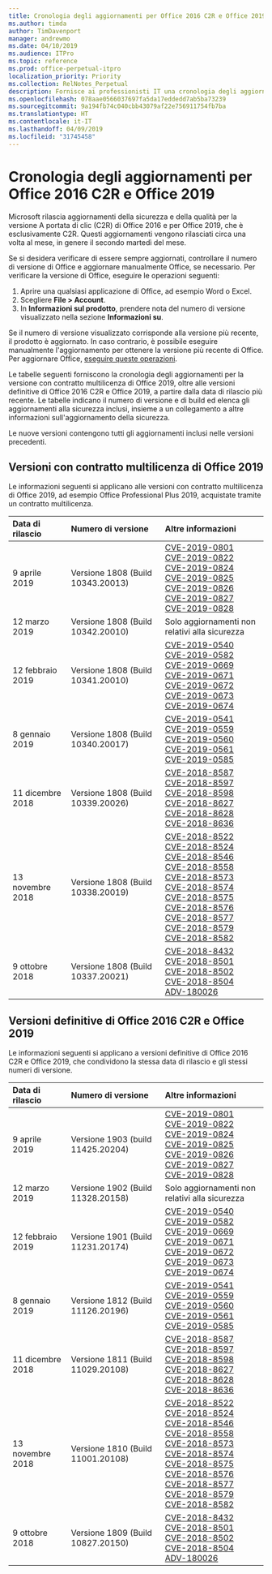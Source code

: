 ```yaml
---
title: Cronologia degli aggiornamenti per Office 2016 C2R e Office 2019
ms.author: timda
author: TimDavenport
manager: andrewmo
ms.date: 04/10/2019
ms.audience: ITPro
ms.topic: reference
ms.prod: office-perpetual-itpro
localization_priority: Priority
ms.collection: RelNotes_Perpetual
description: Fornisce ai professionisti IT una cronologia degli aggiornamenti per le versioni con licenza perpetua di Office 2016 e 2019 che usano la tecnologia A portata di clic (C2R)
ms.openlocfilehash: 078aae0566037697fa5da17eddedd7ab5ba73239
ms.sourcegitcommit: 9a194fb74c040cbb43079af22e756911754fb7ba
ms.translationtype: HT
ms.contentlocale: it-IT
ms.lasthandoff: 04/09/2019
ms.locfileid: "31745458"
---
```

# <a name="update-history-for-office-2016-c2r-and-office-2019"></a>Cronologia degli aggiornamenti per Office 2016 C2R e Office 2019

Microsoft rilascia aggiornamenti della sicurezza e della qualità per la versione A portata di clic (C2R) di Office 2016 e per Office 2019, che è esclusivamente C2R. Questi aggiornamenti vengono rilasciati circa una volta al mese, in genere il secondo martedì del mese.

Se si desidera verificare di essere sempre aggiornati, controllare il numero di versione di Office e aggiornare manualmente Office, se necessario. Per verificare la versione di Office, eseguire le operazioni seguenti:

  1.    Aprire una qualsiasi applicazione di Office, ad esempio Word o Excel.
  2.    Scegliere **File > Account**.
  3.    In **Informazioni sul prodotto**, prendere nota del numero di versione visualizzato nella sezione **Informazioni su**.

Se il numero di versione visualizzato corrisponde alla versione più recente, il prodotto è aggiornato. In caso contrario, è possibile eseguire manualmente l'aggiornamento per ottenere la versione più recente di Office. Per aggiornare Office, [eseguire queste operazioni](https://support.office.com/article/2ab296f3-7f03-43a2-8e50-46de917611c5).


Le tabelle seguenti forniscono la cronologia degli aggiornamenti per la versione con contratto multilicenza di Office 2019, oltre alle versioni definitive di Office 2016 C2R e Office 2019, a partire dalla data di rilascio più recente. Le tabelle indicano il numero di versione e di build ed elenca gli aggiornamenti alla sicurezza inclusi, insieme a un collegamento a altre informazioni sull'aggiornamento della sicurezza.

Le nuove versioni contengono tutti gli aggiornamenti inclusi nelle versioni precedenti.

## <a name="volume-licensed-versions-of-office-2019"></a>Versioni con contratto multilicenza di Office 2019
Le informazioni seguenti si applicano alle versioni con contratto multilicenza di Office 2019, ad esempio Office Professional Plus 2019, acquistate tramite un contratto multilicenza.

|**Data di rilascio**|**Numero di versione**|**Altre informazioni**|
|:-----|:-----|:-----|
|9 aprile 2019   |Versione 1808 (Build 10343.20013)  |[CVE-2019-0801](https://portal.msrc.microsoft.com/en-US/security-guidance/advisory/CVE-2019-0801) <br/> [CVE-2019-0822](https://portal.msrc.microsoft.com/en-US/security-guidance/advisory/CVE-2019-0822) <br/> [CVE-2019-0824](https://portal.msrc.microsoft.com/en-US/security-guidance/advisory/CVE-2019-0824) <br/> [CVE-2019-0825](https://portal.msrc.microsoft.com/en-US/security-guidance/advisory/CVE-2019-0825) <br/> [CVE-2019-0826](https://portal.msrc.microsoft.com/en-US/security-guidance/advisory/CVE-2019-0826) <br/> [CVE-2019-0827](https://portal.msrc.microsoft.com/en-US/security-guidance/advisory/CVE-2019-0827) <br/> [CVE-2019-0828](https://portal.msrc.microsoft.com/en-US/security-guidance/advisory/CVE-2019-0828) <br/> |
|12 marzo 2019   |Versione 1808 (Build 10342.20010)  |Solo aggiornamenti non relativi alla sicurezza <br/> |
|12 febbraio 2019   |Versione 1808 (Build 10341.20010)  |[CVE-2019-0540](https://portal.msrc.microsoft.com/en-US/security-guidance/advisory/CVE-2019-0540) <br/> [CVE-2019-0582](https://portal.msrc.microsoft.com/en-US/security-guidance/advisory/CVE-2019-0582) <br/> [CVE-2019-0669](https://portal.msrc.microsoft.com/en-US/security-guidance/advisory/CVE-2019-0669) <br/> [CVE-2019-0671](https://portal.msrc.microsoft.com/en-US/security-guidance/advisory/CVE-2019-0671) <br/> [CVE-2019-0672](https://portal.msrc.microsoft.com/en-US/security-guidance/advisory/CVE-2019-0672) <br/> [CVE-2019-0673](https://portal.msrc.microsoft.com/en-US/security-guidance/advisory/CVE-2019-0673) <br/> [CVE-2019-0674](https://portal.msrc.microsoft.com/en-US/security-guidance/advisory/CVE-2019-0674) <br/> |
|8 gennaio 2019   |Versione 1808 (Build 10340.20017)  |[CVE-2019-0541](https://portal.msrc.microsoft.com/en-US/security-guidance/advisory/CVE-2019-0541) <br/> [CVE-2019-0559](https://portal.msrc.microsoft.com/en-US/security-guidance/advisory/CVE-2019-0559) <br/> [CVE-2019-0560](https://portal.msrc.microsoft.com/en-US/security-guidance/advisory/CVE-2019-0560) <br/> [CVE-2019-0561](https://portal.msrc.microsoft.com/en-US/security-guidance/advisory/CVE-2019-0561) <br/> [CVE-2019-0585](https://portal.msrc.microsoft.com/en-US/security-guidance/advisory/CVE-2019-0585) <br/> |
|11 dicembre 2018   |Versione 1808 (Build 10339.20026)  |[CVE-2018-8587](https://portal.msrc.microsoft.com/en-US/security-guidance/advisory/CVE-2018-8587) <br/> [CVE-2018-8597](https://portal.msrc.microsoft.com/en-US/security-guidance/advisory/CVE-2018-8597) <br/> [CVE-2018-8598](https://portal.msrc.microsoft.com/en-US/security-guidance/advisory/CVE-2018-8598) <br/> [CVE-2018-8627](https://portal.msrc.microsoft.com/en-US/security-guidance/advisory/CVE-2018-8627) <br/> [CVE-2018-8628](https://portal.msrc.microsoft.com/en-US/security-guidance/advisory/CVE-2018-8628) <br/> [CVE-2018-8636](https://portal.msrc.microsoft.com/en-US/security-guidance/advisory/CVE-2018-8636) <br/>|
|13 novembre 2018   |Versione 1808 (Build 10338.20019)  |[CVE-2018-8522](https://portal.msrc.microsoft.com/en-US/security-guidance/advisory/CVE-2018-8522) <br/> [CVE-2018-8524](https://portal.msrc.microsoft.com/en-US/security-guidance/advisory/CVE-2018-8524) <br/> [CVE-2018-8546](https://portal.msrc.microsoft.com/en-US/security-guidance/advisory/CVE-2018-8546) <br/> [CVE-2018-8558](https://portal.msrc.microsoft.com/en-US/security-guidance/advisory/CVE-2018-8558) <br/> [CVE-2018-8573](https://portal.msrc.microsoft.com/en-US/security-guidance/advisory/CVE-2018-8573) <br/> [CVE-2018-8574](https://portal.msrc.microsoft.com/en-US/security-guidance/advisory/CVE-2018-8574) <br/> [CVE-2018-8575](https://portal.msrc.microsoft.com/en-US/security-guidance/advisory/CVE-2018-8575) <br/> [CVE-2018-8576](https://portal.msrc.microsoft.com/en-US/security-guidance/advisory/CVE-2018-8576) <br/> [CVE-2018-8577](https://portal.msrc.microsoft.com/en-US/security-guidance/advisory/CVE-2018-8577) <br/> [CVE-2018-8579](https://portal.msrc.microsoft.com/en-US/security-guidance/advisory/CVE-2018-8579) <br/> [CVE-2018-8582](https://portal.msrc.microsoft.com/en-US/security-guidance/advisory/CVE-2018-8582) <br/>|
|9 ottobre 2018   |Versione 1808 (Build 10337.20021)  |[CVE-2018-8432](https://portal.msrc.microsoft.com/en-US/security-guidance/advisory/CVE-2018-8432) <br/> [CVE-2018-8501](https://portal.msrc.microsoft.com/en-US/security-guidance/advisory/CVE-2018-8501) <br/> [CVE-2018-8502](https://portal.msrc.microsoft.com/en-US/security-guidance/advisory/CVE-2018-8502) <br/> [CVE-2018-8504](https://portal.msrc.microsoft.com/en-US/security-guidance/advisory/CVE-2018-8504) <br/> [ADV-180026](https://portal.msrc.microsoft.com/en-US/security-guidance/advisory/ADV180026) <br/>|

## <a name="retail-versions-of-office-2016-c2r-and-office-2019"></a>Versioni definitive di Office 2016 C2R e Office 2019
Le informazioni seguenti si applicano a versioni definitive di Office 2016 C2R e Office 2019, che condividono la stessa data di rilascio e gli stessi numeri di versione.

|**Data di rilascio**|**Numero di versione**|**Altre informazioni**|
|:-----|:-----|:-----|
|9 aprile 2019   |Versione 1903 (build 11425.20204)  |[CVE-2019-0801](https://portal.msrc.microsoft.com/en-US/security-guidance/advisory/CVE-2019-0801) <br/> [CVE-2019-0822](https://portal.msrc.microsoft.com/en-US/security-guidance/advisory/CVE-2019-0822) <br/> [CVE-2019-0824](https://portal.msrc.microsoft.com/en-US/security-guidance/advisory/CVE-2019-0824) <br/> [CVE-2019-0825](https://portal.msrc.microsoft.com/en-US/security-guidance/advisory/CVE-2019-0825) <br/> [CVE-2019-0826](https://portal.msrc.microsoft.com/en-US/security-guidance/advisory/CVE-2019-0826) <br/> [CVE-2019-0827](https://portal.msrc.microsoft.com/en-US/security-guidance/advisory/CVE-2019-0827) <br/> [CVE-2019-0828](https://portal.msrc.microsoft.com/en-US/security-guidance/advisory/CVE-2019-0828) <br/> |
|12 marzo 2019   |Versione 1902 (Build 11328.20158)  |Solo aggiornamenti non relativi alla sicurezza <br/> |
|12 febbraio 2019   |Versione 1901 (Build 11231.20174)  |[CVE-2019-0540](https://portal.msrc.microsoft.com/en-US/security-guidance/advisory/CVE-2019-0540) <br/> [CVE-2019-0582](https://portal.msrc.microsoft.com/en-US/security-guidance/advisory/CVE-2019-0582) <br/> [CVE-2019-0669](https://portal.msrc.microsoft.com/en-US/security-guidance/advisory/CVE-2019-0669) <br/> [CVE-2019-0671](https://portal.msrc.microsoft.com/en-US/security-guidance/advisory/CVE-2019-0671) <br/> [CVE-2019-0672](https://portal.msrc.microsoft.com/en-US/security-guidance/advisory/CVE-2019-0672) <br/> [CVE-2019-0673](https://portal.msrc.microsoft.com/en-US/security-guidance/advisory/CVE-2019-0673) <br/> [CVE-2019-0674](https://portal.msrc.microsoft.com/en-US/security-guidance/advisory/CVE-2019-0674) <br/> |
|8 gennaio 2019   |Versione 1812 (Build 11126.20196)  |[CVE-2019-0541](https://portal.msrc.microsoft.com/en-US/security-guidance/advisory/CVE-2019-0541) <br/> [CVE-2019-0559](https://portal.msrc.microsoft.com/en-US/security-guidance/advisory/CVE-2019-0559) <br/> [CVE-2019-0560](https://portal.msrc.microsoft.com/en-US/security-guidance/advisory/CVE-2019-0560) <br/> [CVE-2019-0561](https://portal.msrc.microsoft.com/en-US/security-guidance/advisory/CVE-2019-0561) <br/> [CVE-2019-0585](https://portal.msrc.microsoft.com/en-US/security-guidance/advisory/CVE-2019-0585) <br/> |
|11 dicembre 2018   |Versione 1811 (Build 11029.20108)  |[CVE-2018-8587](https://portal.msrc.microsoft.com/en-US/security-guidance/advisory/CVE-2018-8587) <br/> [CVE-2018-8597](https://portal.msrc.microsoft.com/en-US/security-guidance/advisory/CVE-2018-8597) <br/> [CVE-2018-8598](https://portal.msrc.microsoft.com/en-US/security-guidance/advisory/CVE-2018-8598) <br/> [CVE-2018-8627](https://portal.msrc.microsoft.com/en-US/security-guidance/advisory/CVE-2018-8627) <br/> [CVE-2018-8628](https://portal.msrc.microsoft.com/en-US/security-guidance/advisory/CVE-2018-8628) <br/> [CVE-2018-8636](https://portal.msrc.microsoft.com/en-US/security-guidance/advisory/CVE-2018-8636) <br/>|
|13 novembre 2018   |Versione 1810 (Build 11001.20108)  |[CVE-2018-8522](https://portal.msrc.microsoft.com/en-US/security-guidance/advisory/CVE-2018-8522) <br/> [CVE-2018-8524](https://portal.msrc.microsoft.com/en-US/security-guidance/advisory/CVE-2018-8524) <br/> [CVE-2018-8546](https://portal.msrc.microsoft.com/en-US/security-guidance/advisory/CVE-2018-8546) <br/> [CVE-2018-8558](https://portal.msrc.microsoft.com/en-US/security-guidance/advisory/CVE-2018-8558) <br/> [CVE-2018-8573](https://portal.msrc.microsoft.com/en-US/security-guidance/advisory/CVE-2018-8573) <br/> [CVE-2018-8574](https://portal.msrc.microsoft.com/en-US/security-guidance/advisory/CVE-2018-8574) <br/> [CVE-2018-8575](https://portal.msrc.microsoft.com/en-US/security-guidance/advisory/CVE-2018-8575) <br/> [CVE-2018-8576](https://portal.msrc.microsoft.com/en-US/security-guidance/advisory/CVE-2018-8576) <br/> [CVE-2018-8577](https://portal.msrc.microsoft.com/en-US/security-guidance/advisory/CVE-2018-8577) <br/> [CVE-2018-8579](https://portal.msrc.microsoft.com/en-US/security-guidance/advisory/CVE-2018-8579) <br/> [CVE-2018-8582](https://portal.msrc.microsoft.com/en-US/security-guidance/advisory/CVE-2018-8582) <br/>|
|9 ottobre 2018   |Versione 1809 (Build 10827.20150)  |[CVE-2018-8432](https://portal.msrc.microsoft.com/en-US/security-guidance/advisory/CVE-2018-8432) <br/> [CVE-2018-8501](https://portal.msrc.microsoft.com/en-US/security-guidance/advisory/CVE-2018-8501) <br/> [CVE-2018-8502](https://portal.msrc.microsoft.com/en-US/security-guidance/advisory/CVE-2018-8502) <br/> [CVE-2018-8504](https://portal.msrc.microsoft.com/en-US/security-guidance/advisory/CVE-2018-8504) <br/> [ADV-180026](https://portal.msrc.microsoft.com/en-US/security-guidance/advisory/ADV180026) <br/>|

